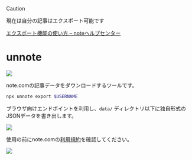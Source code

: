 > [!CAUTION]
> 現在は自分の記事はエクスポート可能です
> 
> [エクスポート機能の使い方 – noteヘルプセンター](https://www.help-note.com/hc/ja/articles/16143464838681-%E3%82%A8%E3%82%AF%E3%82%B9%E3%83%9D%E3%83%BC%E3%83%88%E6%A9%9F%E8%83%BD%E3%81%AE%E4%BD%BF%E3%81%84%E6%96%B9)

# unnote

![](https://i.imgur.com/hYgfrYH.png)

note.comの記事データをダウンロードするツールです。

```bash
npx unnote export $USERNAME
```

ブラウザ向けエンドポイントを利用し、`data/` ディレクトリ以下に独自形式のJSONデータを書き出します。

![](https://i.imgur.com/29jVcXu.png)

使用の前にnote.comの[利用規約](https://note.com/terms)を確認してください。

![](https://i.imgur.com/gkcaNhC.png)
